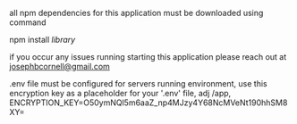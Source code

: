 all npm <library> dependencies for this application must be downloaded using command

npm install *library*

if you occur any issues running starting this application please reach out at josephbcornell@gmail.com




.env file must be configured for servers running environment, use this encryption key as a placeholder for your '.env' file, adj /app, 
ENCRYPTION_KEY=O50ymNQl5m6aaZ_np4MJzy4Y68NcMVeNt190hhSM8XY=
